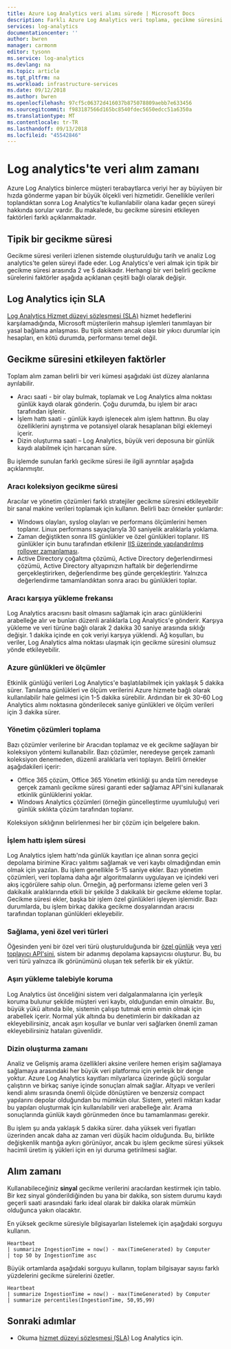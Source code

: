 ```yaml
---
title: Azure Log Analytics veri alımı sürede | Microsoft Docs
description: Farklı Azure Log Analytics veri toplama, gecikme süresini etkileyen faktörleri açıklar.
services: log-analytics
documentationcenter: ''
author: bwren
manager: carmonm
editor: tysonn
ms.service: log-analytics
ms.devlang: na
ms.topic: article
ms.tgt_pltfrm: na
ms.workload: infrastructure-services
ms.date: 09/12/2018
ms.author: bwren
ms.openlocfilehash: 97cf5c06372d416037b875078809aebb7e633456
ms.sourcegitcommit: f983187566d165bc8540fdec5650edcc51a6350a
ms.translationtype: MT
ms.contentlocale: tr-TR
ms.lasthandoff: 09/13/2018
ms.locfileid: "45542846"
---
```

# <a name="data-ingestion-time-in-log-analytics"></a>Log analytics'te veri alım zamanı
Azure Log Analytics binlerce müşteri terabaytlarca veriyi her ay büyüyen bir hızda gönderme yapan bir büyük ölçekli veri hizmetidir. Genellikle verileri toplandıktan sonra Log Analytics'te kullanılabilir olana kadar geçen süreyi hakkında sorular vardır. Bu makalede, bu gecikme süresini etkileyen faktörleri farklı açıklanmaktadır.

## <a name="typical-latency"></a>Tipik bir gecikme süresi
Gecikme süresi verileri izlenen sistemde oluşturulduğu tarih ve analiz Log analytics'te gelen süreyi ifade eder. Log Analytics'e veri almak için tipik bir gecikme süresi arasında 2 ve 5 dakikadır. Herhangi bir veri belirli gecikme sürelerini faktörler aşağıda açıklanan çeşitli bağlı olarak değişir.

## <a name="sla-for-log-analytics"></a>Log Analytics için SLA
[Log Analytics Hizmet düzeyi sözleşmesi (SLA)](https://azure.microsoft.com/support/legal/sla/log-analytics/v1_1/) hizmet hedeflerini karşılamadığında, Microsoft müşterilerin mahsup işlemleri tanımlayan bir yasal bağlama anlaşması. Bu tipik sistem ancak olası bir yıkıcı durumlar için hesapları, en kötü durumda, performansı temel değil.

## <a name="factors-affecting-latency"></a>Gecikme süresini etkileyen faktörler
Toplam alım zaman belirli bir veri kümesi aşağıdaki üst düzey alanlarına ayrılabilir. 

- Aracı saati - bir olay bulmak, toplamak ve Log Analytics alma noktası günlük kaydı olarak gönderin. Çoğu durumda, bu işlem bir aracı tarafından işlenir.
- İşlem hattı saati - günlük kaydı işlenecek alım işlem hattının. Bu olay özelliklerini ayrıştırma ve potansiyel olarak hesaplanan bilgi eklemeyi içerir.
- Dizin oluşturma saati – Log Analytics, büyük veri deposuna bir günlük kaydı alabilmek için harcanan süre.

Bu işlemde sunulan farklı gecikme süresi ile ilgili ayrıntılar aşağıda açıklanmıştır.

### <a name="agent-collection-latency"></a>Aracı koleksiyon gecikme süresi
Aracılar ve yönetim çözümleri farklı stratejiler gecikme süresini etkileyebilir bir sanal makine verileri toplamak için kullanın. Belirli bazı örnekler şunlardır:

- Windows olayları, syslog olayları ve performans ölçümlerini hemen toplanır. Linux performans sayaçlarıyla 30 saniyelik aralıklarla yoklama.
- Zaman değiştikten sonra IIS günlükler ve özel günlükleri toplanır. IIS günlükler için bunu tarafından etkilenir [IIS üzerinde yapılandırılmış rollover zamanlaması](log-analytics-data-sources-iis-logs.md). 
- Active Directory çoğaltma çözümü, Active Directory değerlendirmesi çözümü, Active Directory altyapınızın haftalık bir değerlendirme gerçekleştirirken, değerlendirme beş günde gerçekleştirir. Yalnızca değerlendirme tamamlandıktan sonra aracı bu günlükleri toplar.

### <a name="agent-upload-frequency"></a>Aracı karşıya yükleme frekansı
Log Analytics aracısını basit olmasını sağlamak için aracı günlüklerini arabelleğe alır ve bunları düzenli aralıklarla Log Analytics'e gönderir. Karşıya yükleme ve veri türüne bağlı olarak 2 dakika 30 saniye arasında sıklığı değişir. 1 dakika içinde en çok veriyi karşıya yüklendi. Ağ koşulları, bu veriler, Log Analytics alma noktası ulaşmak için gecikme süresini olumsuz yönde etkileyebilir.

### <a name="azure-logs-and-metrics"></a>Azure günlükleri ve ölçümler 
Etkinlik günlüğü verileri Log Analytics'e başlatılabilmek için yaklaşık 5 dakika sürer. Tanılama günlükleri ve ölçüm verilerini Azure hizmete bağlı olarak kullanılabilir hale gelmesi için 1-5 dakika sürebilir. Ardından bir ek 30-60 Log Analytics alımı noktasına gönderilecek saniye günlükleri ve ölçüm verileri için 3 dakika sürer.

### <a name="management-solutions-collection"></a>Yönetim çözümleri toplama
Bazı çözümler verilerine bir Aracıdan toplamaz ve ek gecikme sağlayan bir koleksiyon yöntemi kullanabilir. Bazı çözümler, neredeyse gerçek zamanlı koleksiyon denemeden, düzenli aralıklarla veri toplayın. Belirli örnekler aşağıdakileri içerir:

- Office 365 çözüm, Office 365 Yönetim etkinliği şu anda tüm neredeyse gerçek zamanlı gecikme süresi garanti eder sağlamaz API'sini kullanarak etkinlik günlüklerini yoklar.
- Windows Analytics çözümleri (örneğin güncelleştirme uyumluluğu) veri günlük sıklıkta çözüm tarafından toplanır.

Koleksiyon sıklığının belirlenmesi her bir çözüm için belgelere bakın.

### <a name="pipeline-process-time"></a>İşlem hattı işlem süresi
Log Analytics işlem hattı'nda günlük kayıtları içe alınan sonra geçici depolama birimine Kiracı yalıtımı sağlamak ve veri kaybı olmadığından emin olmak için yazılan. Bu işlem genellikle 5-15 saniye ekler. Bazı yönetim çözümleri, veri toplama daha ağır algoritmalarını uygulayan ve içindeki veri akış içgörülere sahip olun. Örneğin, ağ performansı izleme gelen veri 3 dakikalık aralıklarında etkili bir şekilde 3 dakikalık bir gecikme ekleme toplar. Gecikme süresi ekler, başka bir işlem özel günlükleri işleyen işlemidir. Bazı durumlarda, bu işlem birkaç dakika gecikme dosyalarından aracısı tarafından toplanan günlükleri ekleyebilir.

### <a name="new-custom-data-types-provisioning"></a>Sağlama, yeni özel veri türleri
Öğesinden yeni bir özel veri türü oluşturulduğunda bir [özel günlük](../log-analytics/log-analytics-data-sources-custom-logs.md) veya [veri toplayıcı API'sini](../log-analytics/log-analytics-data-collector-api.md), sistem bir adanmış depolama kapsayıcısı oluşturur. Bu, bu veri türü yalnızca ilk görünümünü oluşan tek seferlik bir ek yüktür.

### <a name="surge-protection"></a>Aşırı yükleme talebiyle koruma
Log Analytics üst önceliğini sistem veri dalgalanmalarına için yerleşik koruma bulunur şekilde müşteri veri kaybı, olduğundan emin olmaktır. Bu, büyük yükü altında bile, sistemin çalışıp tutmak emin emin olmak için arabellek içerir. Normal yük altında bu denetimlerin bir dakikadan az ekleyebilirsiniz, ancak aşırı koşullar ve bunlar veri sağlarken önemli zaman ekleyebilirsiniz hataları güvenlidir.

### <a name="indexing-time"></a>Dizin oluşturma zamanı
Analiz ve Gelişmiş arama özellikleri aksine verilere hemen erişim sağlamaya sağlamaya arasındaki her büyük veri platformu için yerleşik bir denge yoktur. Azure Log Analytics kayıtları milyarlarca üzerinde güçlü sorgular çalıştırın ve birkaç saniye içinde sonuçları almak sağlar. Altyapı ve verileri kendi alımı sırasında önemli ölçüde dönüştüren ve benzersiz compact yapılarını depolar olduğundan bu mümkün olur. Sistem, yeterli miktarı kadar bu yapıları oluşturmak için kullanılabilir veri arabelleğe alır. Arama sonuçlarında günlük kaydı görünmeden önce bu tamamlanması gerekir.

Bu işlem şu anda yaklaşık 5 dakika sürer. daha yüksek veri fiyatları üzerinden ancak daha az zaman veri düşük hacim olduğunda. Bu, birlikte değişkenlik mantığa aykırı görünüyor, ancak bu işlem gecikme süresi yüksek hacimli üretim iş yükleri için en iyi duruma getirilmesi sağlar.



## <a name="checking-ingestion-time"></a>Alım zamanı
Kullanabileceğiniz **sinyal** gecikme verilerini aracılardan kestirmek için tablo. Bir kez sinyal gönderildiğinden bu yana bir dakika, son sistem durumu kaydı geçerli saati arasındaki farkı ideal olarak bir dakika olarak mümkün olduğunca yakın olacaktır.

En yüksek gecikme süresiyle bilgisayarları listelemek için aşağıdaki sorguyu kullanın.

    Heartbeat 
    | summarize IngestionTime = now() - max(TimeGenerated) by Computer 
    | top 50 by IngestionTime asc

 
Büyük ortamlarda aşağıdaki sorguyu kullanın, toplam bilgisayar sayısı farklı yüzdelerini gecikme sürelerini özetler.

    Heartbeat 
    | summarize IngestionTime = now() - max(TimeGenerated) by Computer 
    | summarize percentiles(IngestionTime, 50,95,99)



## <a name="next-steps"></a>Sonraki adımlar
* Okuma [hizmet düzeyi sözleşmesi (SLA)](https://azure.microsoft.com/support/legal/sla/log-analytics/v1_1/) Log Analytics için.

